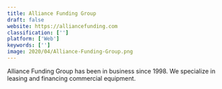```yaml
---
title: Alliance Funding Group
draft: false 
website: https://alliancefunding.com
classification: ['']
platform: ['Web']
keywords: ['']
image: 2020/04/Alliance-Funding-Group.png
---
```

Alliance Funding Group has been in business since 1998. We specialize in leasing and financing commercial equipment.